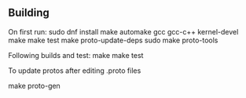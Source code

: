 ## Building

On first run:
sudo dnf install make automake gcc gcc-c++ kernel-devel
make
make test
make proto-update-deps
sudo make proto-tools

Following builds and test:
make
make test

To update protos after editing .proto files

make proto-gen

